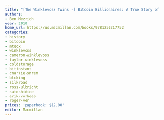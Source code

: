 ```yaml
---
title: "[The Winklevoss Twins -] Bitcoin Billionaires: A True Story of Genius, Betrayal, and Redemption"
authors:
- Ben Mezrich
year: 2019
home_url: https://us.macmillan.com/books/9781250217752
categories:
- history
- bitcoin
- mtgox
- winklevoss
- cameron-winklevoss
- taylor-winklevoss
- coldstorage
- bitinstant
- charlie-shrem 
- btcking
- silkroad
- ross-ulbricht
- satoshidice
- erik-vorhees
- roger-ver
prices: 'paperbook: $12.00'
editor: Macmillan
---
```

